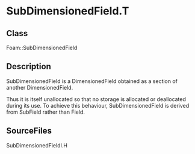 # SubDimensionedField.T 
## Class
Foam::SubDimensionedField

## Description
SubDimensionedField is a DimensionedField obtained as a section of another
DimensionedField.

Thus it is itself unallocated so that no storage is allocated or
deallocated during its use.  To achieve this behaviour,
SubDimensionedField is derived from SubField rather than Field.

## SourceFiles
SubDimensionedFieldI.H

